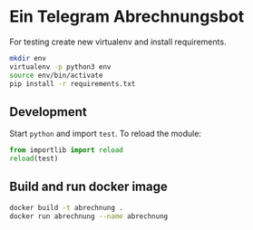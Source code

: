 # Ein Telegram Abrechnungsbot

For testing create new virtualenv and install requirements.

~~~bash
mkdir env
virtualenv -p python3 env
source env/bin/activate
pip install -r requirements.txt
~~~

## Development

Start `python` and import `test`.
To reload the module:

~~~python
from importlib import reload
reload(test)
~~~

## Build and run docker image

~~~bash
docker build -t abrechnung .
docker run abrechnung --name abrechnung
~~~

